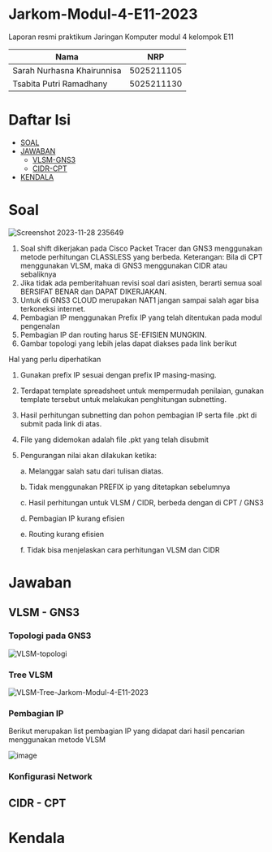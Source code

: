 # Jarkom-Modul-4-E11-2023

Laporan resmi praktikum Jaringan Komputer modul 4 kelompok E11

| Nama                       | NRP        |
| -------------------------- | ---------- |
| Sarah Nurhasna Khairunnisa | 5025211105 |
| Tsabita Putri Ramadhany    | 5025211130 |

# Daftar Isi

- [SOAL](#soal)
- [JAWABAN](#jawaban)
  - [VLSM-GNS3](#vlsm---gns3)
  - [CIDR-CPT](#cidr---cpt)
- [KENDALA](#kendala)
 
# Soal

![Screenshot 2023-11-28 235649](https://github.com/SarahNurhasna/Jarkom-Modul-4-E11-2023/assets/114993457/3325deec-d98b-4730-845d-49ac105e51a7)

1. Soal shift dikerjakan pada Cisco Packet Tracer dan GNS3 menggunakan metode perhitungan CLASSLESS yang berbeda.
Keterangan: Bila di CPT menggunakan VLSM, maka di GNS3 menggunakan CIDR atau sebaliknya
2. Jika tidak ada pemberitahuan revisi soal dari asisten, berarti semua soal BERSIFAT BENAR dan DAPAT DIKERJAKAN.
3. Untuk di GNS3 CLOUD merupakan NAT1 jangan sampai salah agar bisa terkoneksi internet.
4. Pembagian IP menggunakan Prefix IP yang telah ditentukan pada modul pengenalan
5. Pembagian IP dan routing harus SE-EFISIEN MUNGKIN.
6. Gambar topologi yang lebih jelas dapat diakses pada link berikut

Hal yang perlu diperhatikan

1. Gunakan prefix IP sesuai dengan prefix IP masing-masing.
2. Terdapat template spreadsheet untuk mempermudah penilaian, gunakan template tersebut untuk melakukan penghitungan subnetting.
3. Hasil perhitungan subnetting dan pohon pembagian IP serta file .pkt di submit pada link di atas.
4. File yang didemokan adalah file .pkt yang telah disubmit
5. Pengurangan nilai akan dilakukan ketika:
   
   a. Melanggar salah satu dari tulisan diatas.
   
   b. Tidak menggunakan PREFIX ip yang ditetapkan sebelumnya
   
   c. Hasil perhitungan untuk VLSM / CIDR, berbeda dengan di CPT / GNS3
   
   d. Pembagian IP kurang efisien
   
   e. Routing kurang efisien
   
   f. Tidak bisa menjelaskan cara perhitungan VLSM dan CIDR

# Jawaban

## VLSM - GNS3
### Topologi pada GNS3

![VLSM-topologi](https://github.com/SarahNurhasna/Jarkom-Modul-4-E11-2023/assets/114993457/c3c1a81c-6fcc-4232-8c30-ce4ed253c452)

### Tree VLSM

![VLSM-Tree-Jarkom-Modul-4-E11-2023](https://github.com/SarahNurhasna/Jarkom-Modul-4-E11-2023/assets/114993457/5c8fb7dc-f3ce-48e2-b507-303e64528920)

### Pembagian IP
Berikut merupakan list pembagian IP yang didapat dari hasil pencarian menggunakan metode VLSM

![image](https://github.com/SarahNurhasna/Jarkom-Modul-4-E11-2023/assets/114993457/101b33d7-5e65-4793-b7b5-b831525018da)

### Konfigurasi Network

## CIDR - CPT

# Kendala
